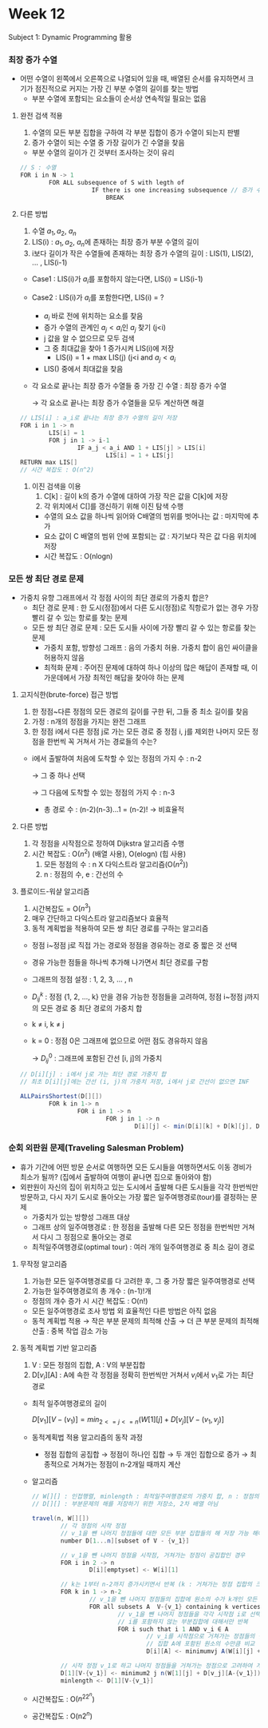 # Week 12

Subject 1: Dynamic Programming 활용

### 최장 증가 수열

- 어떤 수열이 왼쪽에서 오른쪽으로 나열되어 있을 때, 배열된 순서를 유지하면서 크기가 점진적으로 커지는 가장 긴 부분 수열의 길이를 찾는 방법
    - 부분 수열에 포함되는 요소들이 순서상 연속적일 필요는 없음

1. 완전 검색 적용
    1. 수열의 모든 부분 집합을 구하여 각 부분 집합이 증가 수열이 되는지 판별
    2. 증가 수열이 되는 수열 중 가장 길이가 긴 수열을 찾음
    - 부분 수열의 길이가 긴 것부터 조사하는 것이 유리
    
    ```java
    // S : 수열
    FOR i in N -> 1
    		FOR ALL subsequence of S with legth of 
    					IF there is one increasing subsequence // 증가 수열인지 조사
    						BREAK
    ```
    

1. 다른 방법
    1. 수열 $a_1, a_2, ~a_n$ 
    2. LIS(i) :  $a_1, a_2, ~a_n$에 존재하는 최장 증가 부분 수열의 길이
    3. i보다 길이가 작은 수열들에 존재하는 최장 증가 수열의 길이 : LIS(1), LIS(2), ... , LIS(i-1)
    - Case1 : LIS(i)가 $a_i$를 포함하지 않는다면, LIS(i) = LIS(i-1)
    - Case2 : LIS(i)가 $a_i$를 포함한다면, LIS(i) = ?
        - $a_i$ 바로 전에 위치하는 요소를 찾음
        - 증가 수열의 관계인 $a_j < a_i$인 $a_j$ 찾기 (j<i)
        - j 값을 알 수 없으므로 모두 검색
        - 그 중 최대값을 찾아 1 증가시켜 LIS(i)에 저장
            - LIS(i) = 1 + max LIS(j) (j<i and $a_j < a_i$
        - LIS() 중에서 최대값을 찾음
    - 각 요소로 끝나는 최장 증가 수열들 중 가장 긴 수열 : 최장 증가 수열
        
        → 각 요소로 끝나는 최장 증가 수열들을 모두 계산하면 해결
        
    
    ```java
    // LIS[i] : a_i로 끝나는 최장 증가 수열의 길이 저장
    FOR i in 1 -> n
    		LIS[i] = 1
    		FOR j in 1 -> i-1
    				IF a_j < a_i AND 1 + LIS[j] > LIS[i]
    						LIS[i] = 1 + LIS[j]
    RETURN max LIS[]
    // 시간 복잡도 : O(n^2)
    ```
    
    1. 이진 검색을 이용
        1. C[k] : 길이 k의 증가 수열에 대하여 가장 작은 값을 C[k]에 저장
        2. 각 위치에서 C[]를 갱신하기 위해 이진 탐색 수행
        - 수열의 요소 값을 하나씩 읽어와 C배열의 범위를 벗어나는 값 : 마지막에 추가
        - 요소 값이 C 배열의 범위 안에 포함되는 값 : 자기보다 작은 값 다음 위치에 저장
        - 시간 복잡도 : O(nlogn)

### 모든 쌍 최단 경로 문제

- 가중치 유향 그래프에서 각 정점 사이의 최단 경로의 가중치 합은?
    - 최단 경로 문제 : 한 도시(정점)에서 다른 도시(정점)로 직항로가 없는 경우 가장 빨리 갈 수 있는 항로를 찾는 문제
    - 모든 쌍 최단 경로 문제 : 모든 도시들 사이에 가장 빨리 갈 수 있는 항로를 찾는 문제
        - 가중치 포함, 방향성 그래프 : 음의 가중치 허용. 가중치 합이 음인 싸이클을 허용하지 않음
        - 최적화 문제 : 주어진 문제에 대하여 하나 이상의 많은 해답이 존재할 때, 이 가운데에서 가장 최적인 해답을 찾아야 하는 문제

1. 고지식한(brute-force) 접근 방법
    1. 한 정점~다른 정점의 모든 경로의 길이를 구한 뒤, 그들 중 최소 길이를 찾음
    2. 가정 : n개의 정점을 가지는 완전 그래프
    3. 한 정점 i에서 다른 정점 j로 가는 모든 경로 중 정점 i, j를 제외한 나머지 모든 정점을 한번씩 꼭 거쳐서 가는 경로들의 수는?
    - i에서 출발하여 처음에 도착할 수 있는 정점의 가지 수 : n-2
        
        → 그 중 하나 선택 
        
        → 그 다음에 도착할 수 있는 정점의 가지 수 : n-3
        
        - 총 경로 수 : (n-2)(n-3)...1 = (n-2)! → 비효율적

1. 다른 방법
    1. 각 정점을 시작점으로 정하여 Dijkstra 알고리즘 수행
    2. 시간 복잡도 : O($n^2$) (배열 사용), O(elogn) (힙 사용)
        1. 모든 정점의 수 : n X 다익스트라 알고리즘(O($n^2$))
        2. n : 정점의 수, e : 간선의 수

1. 플로이드-워샬 알고리즘
    1. 시간복잡도 = O($n^3$)
    2. 매우 간단하고 다익스트라 알고리즘보다 효율적
    3. 동적 계획법을 적용하여 모든 쌍 최단 경로를 구하는 알고리즘
    - 정점 i~정점 j로 직접 가는 경로와 정점을 경유하는 경로 중 짧은 것 선택
    - 경유 가능한 점들을 하나씩 추가해 나가면서 최단 경로를 구함
    - 그래프의 정점 설정 : 1, 2, 3, ... , n
    - $D_{ij}^k$ : 정점 {1, 2, ..., k} 만을 경유 가능한 정점들을 고려하여, 정점 i~정점 j까지의 모든 경로 중 최단 경로의 가중치 합
    - k ≠ i, k ≠ j
    - k = 0 : 정점 0은 그래프에 없으므로 어떤 점도 경유하지 않음
        
        → $D_{ij}^0$ : 그래프에 포함된 간선 [i, j]의 가중치
        
    
    ```java
    // D[i][j] : i에서 j로 가는 최단 경로 가중치 합
    // 최초 D[i][j]에는 간선 (i, j)의 가중치 저장, i에서 j로 간선이 없으면 INF
    
    ALLPairsShortest(D[][])
    		FOR k in 1-> n
    				FOR i in 1 -> n
    						FOR j in 1 -> n
    								D[i][j] <- min(D[i][k] + D[k][j], D[i][j])
    ```
    

### 순회 외판원 문제(Traveling Salesman Problem)

- 휴가 기간에 어떤 방문 순서로 여행하면 모든 도시들을 여행하면서도 이동 경비가 최소가 될까? (집에서 출발하여 여행이 끝나면 집으로 돌아와야 함)
- 외판원이 자신의 집이 위치하고 있는 도시에서 출발해 다른 도시들을 각각 한번씩만 방문하고, 다시 자기 도시로 돌아오는 가장 짧은 일주여행경로(tour)를 결정하는 문제
    - 가중치가 있는 방향성 그래프 대상
    - 그래프 상의 일주여행경로 : 한 정점을 출발해 다른 모든 정점을 한번씩만 거쳐서 다시 그 정점으로 돌아오는 경로
    - 최적일주여행경로(optimal tour) : 여러 개의 일주여행경로 중 최소 길이 경로

1. 무작정 알고리즘
    1. 가능한 모든 일주여행경로를 다 고려한 후, 그 중 가장 짧은 일주여행경로 선택
    2. 가능한 일주여행경로의 총 개수 : (n-1)!개
    - 정점의 개수 증가 시 시간 복잡도 : O(n!)
    - 모든 일주여행경로 조사 방법 외 효율적인 다른 방법은 아직 없음
    - 동적 계획법 적용 → 작은 부분 문제의 최적해 산출 → 더 큰 부분 문제의 최적해 산출 : 중복 작업 감소 가능
    
2. 동적 계획법 기반 알고리즘
    1. V : 모든 정점의 집합, A : V의 부분집합
    2. D[$v_i$][A] : A에 속한 각 정점을 정확히 한번씩만 거쳐서 $v_i$에서 $v_1$로 가는 최단경로
    - 최적 일주여행경로의 길이
        
        $D[v_1][V-(v_1)]   = min_{2<=j<=n}(W[1][j] + D[v_j][V-(v_1, v_j)]$
        
    - 동적계획법 적용 알고리즘의 동작 과정
        - 정점 집합의 공집합 → 정점이 하나인 집합 → 두 개인 집합으로 증가 → 최종적으로 거쳐가는 정점이 n-2개일 때까지 계산
    - 알고리즘
        
        ```java
        // W[][] : 인접행렬, minlength : 최적일주여행경로의 가중치 합, n : 정점의 개수
        // D[][] : 부분문제의 해를 저장하기 위한 저장소, 2차 배열 아님
        
        travel(n, W[][])
        		// 각 정점의 시작 정점
        		// v_1을 뺀 나머지 정점들에 대한 모든 부분 집합들의 해 저장 가능 해야함
        		number D[1...n][subset of V - {v_1}]
        
        		// v_1을 뺀 나머지 정점을 시작점, 거쳐가는 정점이 공집합인 경우 
        		FOR i in 2 -> n
        				D[i][emptyset] <- W[i][1]
        
        		// k는 1부터 n-2까지 증가시키면서 반복 (k : 거쳐가는 정점 집합의 크기)
        		FOR k in 1 -> n-2
        				// v_1을 뺀 나머지 정점들의 집합에 원소의 수가 k개인 모든 부분집합에 대해 반복
        				FOR all subsets A  V-{v_1} containing k vertices
        						// v_1을 뺀 나머지 정점들을 각각 시작점 i로 선택하고
        						// i를 포함하지 않는 부분집합에 대해서만 반복
        						FOR i such that i 1 AND v_i ∈ A
        								// v_i를 시작점으로 거쳐가는 정점들의 집합 A에 대해 계산
        								// 집합 A에 포함된 원소의 수만큼 비교
        								D[i][A] <- minimumvj A(W[i][j] + D[v_j][A-{v_j}])
        
        		// 시작 정점 v_1로 하고 나머지 정점들을 거쳐가는 정점으로 고려하여 계산
        		D[1][V-{v_1}] <- minimum2 j n(W[1][j] + D[v_j][A-{v_1}])
        		minlength <- D[1][V-{v_1}]
        ```
        
    - 시간복잡도 : O($n^22^n$)
    - 공간복잡도 : O(n$2^n$)